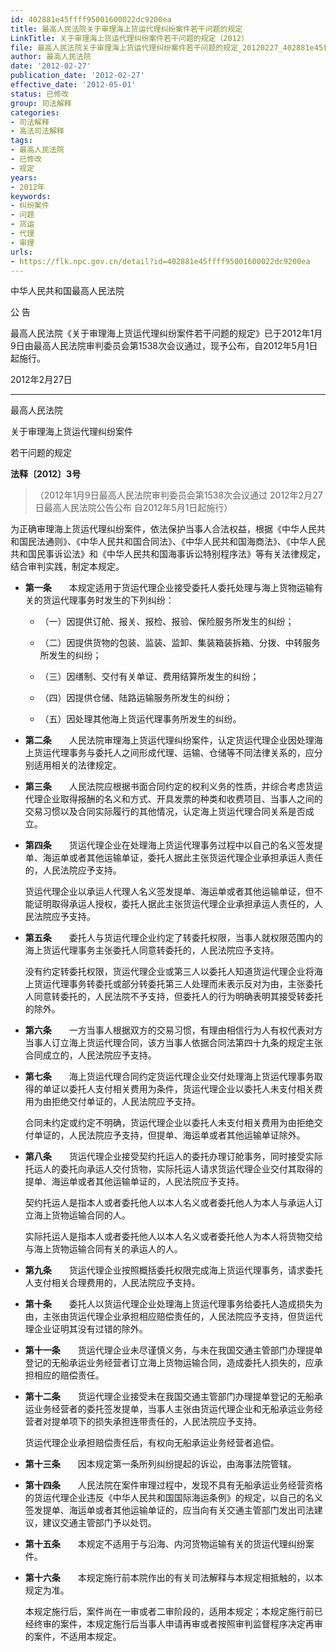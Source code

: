 ```yaml
---
id: 402881e45ffff95001600022dc9200ea
title: 最高人民法院关于审理海上货运代理纠纷案件若干问题的规定
LinkTitle: 关于审理海上货运代理纠纷案件若干问题的规定（2012）
file: 最高人民法院关于审理海上货运代理纠纷案件若干问题的规定_20120227_402881e45ffff95001600022dc9200ea.docx
author: 最高人民法院
date: '2012-02-27'
publication_date: '2012-02-27'
effective_date: '2012-05-01'
status: 已修改
group: 司法解释
categories:
- 司法解释
- 高法司法解释
tags:
- 最高人民法院
- 已修改
- 规定
years:
- 2012年
keywords:
- 纠纷案件
- 问题
- 货运
- 代理
- 审理
urls:
- https://flk.npc.gov.cn/detail?id=402881e45ffff95001600022dc9200ea
---
```


中华人民共和国最高人民法院

公 告

最高人民法院《关于审理海上货运代理纠纷案件若干问题的规定》已于2012年1月9日由最高人民法院审判委员会第1538次会议通过，现予公布，自2012年5月1日起施行。

2012年2月27日

---

最高人民法院

关于审理海上货运代理纠纷案件

若干问题的规定

**法释〔2012〕3号**

> （2012年1月9日最高人民法院审判委员会第1538次会议通过 2012年2月27日最高人民法院公告公布 自2012年5月1日起施行）

为正确审理海上货运代理纠纷案件，依法保护当事人合法权益，根据《中华人民共和国民法通则》、《中华人民共和国合同法》、《中华人民共和国海商法》、《中华人民共和国民事诉讼法》和《中华人民共和国海事诉讼特别程序法》等有关法律规定，结合审判实践，制定本规定。

- **第一条**　　本规定适用于货运代理企业接受委托人委托处理与海上货物运输有关的货运代理事务时发生的下列纠纷：

  - （一）因提供订舱、报关、报检、报验、保险服务所发生的纠纷；

  - （二）因提供货物的包装、监装、监卸、集装箱装拆箱、分拨、中转服务所发生的纠纷；

  - （三）因缮制、交付有关单证、费用结算所发生的纠纷；

  - （四）因提供仓储、陆路运输服务所发生的纠纷；

  - （五）因处理其他海上货运代理事务所发生的纠纷。

- **第二条**　　人民法院审理海上货运代理纠纷案件，认定货运代理企业因处理海上货运代理事务与委托人之间形成代理、运输、仓储等不同法律关系的，应分别适用相关的法律规定。

- **第三条**　　人民法院应根据书面合同约定的权利义务的性质，并综合考虑货运代理企业取得报酬的名义和方式、开具发票的种类和收费项目、当事人之间的交易习惯以及合同实际履行的其他情况，认定海上货运代理合同关系是否成立。

- **第四条**　　货运代理企业在处理海上货运代理事务过程中以自己的名义签发提单、海运单或者其他运输单证，委托人据此主张货运代理企业承担承运人责任的，人民法院应予支持。

  货运代理企业以承运人代理人名义签发提单、海运单或者其他运输单证，但不能证明取得承运人授权，委托人据此主张货运代理企业承担承运人责任的，人民法院应予支持。

- **第五条**　　委托人与货运代理企业约定了转委托权限，当事人就权限范围内的海上货运代理事务主张委托人同意转委托的，人民法院应予支持。

  没有约定转委托权限，货运代理企业或第三人以委托人知道货运代理企业将海上货运代理事务转委托或部分转委托第三人处理而未表示反对为由，主张委托人同意转委托的，人民法院不予支持，但委托人的行为明确表明其接受转委托的除外。

- **第六条**　　一方当事人根据双方的交易习惯，有理由相信行为人有权代表对方当事人订立海上货运代理合同，该方当事人依据合同法第四十九条的规定主张合同成立的，人民法院应予支持。

- **第七条**　　海上货运代理合同约定货运代理企业交付处理海上货运代理事务取得的单证以委托人支付相关费用为条件，货运代理企业以委托人未支付相关费用为由拒绝交付单证的，人民法院应予支持。

  合同未约定或约定不明确，货运代理企业以委托人未支付相关费用为由拒绝交付单证的，人民法院应予支持，但提单、海运单或者其他运输单证除外。

- **第八条**　　货运代理企业接受契约托运人的委托办理订舱事务，同时接受实际托运人的委托向承运人交付货物，实际托运人请求货运代理企业交付其取得的提单、海运单或者其他运输单证的，人民法院应予支持。

  契约托运人是指本人或者委托他人以本人名义或者委托他人为本人与承运人订立海上货物运输合同的人。

  实际托运人是指本人或者委托他人以本人名义或者委托他人为本人将货物交给与海上货物运输合同有关的承运人的人。

- **第九条**　　货运代理企业按照概括委托权限完成海上货运代理事务，请求委托人支付相关合理费用的，人民法院应予支持。

- **第十条**　　委托人以货运代理企业处理海上货运代理事务给委托人造成损失为由，主张由货运代理企业承担相应赔偿责任的，人民法院应予支持，但货运代理企业证明其没有过错的除外。

- **第十一条**　　货运代理企业未尽谨慎义务，与未在我国交通主管部门办理提单登记的无船承运业务经营者订立海上货物运输合同，造成委托人损失的，应承担相应的赔偿责任。

- **第十二条**　　货运代理企业接受未在我国交通主管部门办理提单登记的无船承运业务经营者的委托签发提单，当事人主张由货运代理企业和无船承运业务经营者对提单项下的损失承担连带责任的，人民法院应予支持。

  货运代理企业承担赔偿责任后，有权向无船承运业务经营者追偿。

- **第十三条**　　因本规定第一条所列纠纷提起的诉讼，由海事法院管辖。

- **第十四条**　　人民法院在案件审理过程中，发现不具有无船承运业务经营资格的货运代理企业违反《中华人民共和国国际海运条例》的规定，以自己的名义签发提单、海运单或者其他运输单证的，应当向有关交通主管部门发出司法建议，建议交通主管部门予以处罚。

- **第十五条**　　本规定不适用于与沿海、内河货物运输有关的货运代理纠纷案件。

- **第十六条**　　本规定施行前本院作出的有关司法解释与本规定相抵触的，以本规定为准。

  本规定施行后，案件尚在一审或者二审阶段的，适用本规定；本规定施行前已经终审的案件，本规定施行后当事人申请再审或者按照审判监督程序决定再审的案件，不适用本规定。

